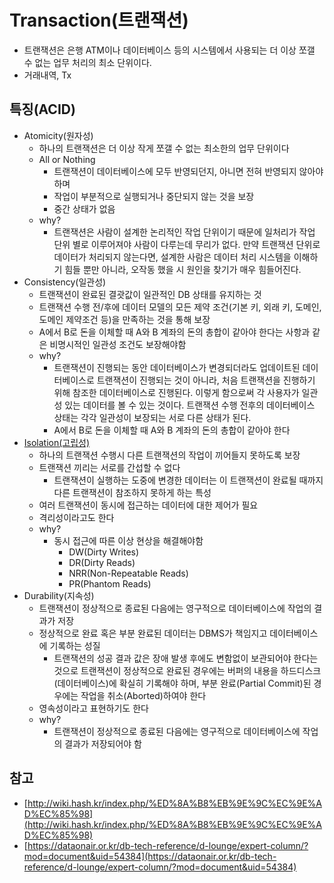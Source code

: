 # Transaction(트랜잭션)

- 트랜잭션은 은행 ATM이나 데이터베이스 등의 시스템에서 사용되는 더 이상 쪼갤 수 없는 업무 처리의 최소 단위이다.
- 거래내역, Tx

## 특징(ACID)

- Atomicity(원자성)
    - 하나의 트랜잭션은 더 이상 작게 쪼갤 수 없는 최소한의 업무 단위이다
    - All or Nothing
        - 트랜잭션이 데이터베이스에 모두 반영되던지, 아니면 전혀 반영되지 않아야 하며
        - 작업이 부분적으로 실행되거나 중단되지 않는 것을 보장
        - 중간 상태가 없음
    - why?
        - 트랜잭션은 사람이 설계한 논리적인 작업 단위이기 때문에 일처리가 작업 단위 별로 이루어져야 사람이 다루는데 무리가 없다. 만약 트랜잭션 단위로 데이터가 처리되지
          않는다면, 설계한 사람은 데이터 처리 시스템을 이해하기 힘들 뿐만 아니라, 오작동 했을 시 원인을 찾기가 매우 힘들어진다.
- Consistency(일관성)
    - 트랜잭션이 완료된 결괏값이 일관적인 DB 상태를 유지하는 것
    - 트랜잭션 수행 전/후에 데이터 모델의 모든 제약 조건(기본 키, 외래 키, 도메인, 도메인 제약조건 등)을 만족하는 것을 통해 보장
    - A에서 B로 돈을 이체할 때 A와 B 계좌의 돈의 총합이 같아야 한다는 사항과 같은 비명시적인 일관성 조건도 보장해야함
    - why?
        - 트랜잭션이 진행되는 동안 데이터베이스가 변경되더라도 업데이트된 데이터베이스로 트랜잭션이 진행되는 것이 아니라, 처음 트랜잭션을 진행하기 위해 참조한 데이터베이스로
          진행된다. 이렇게 함으로써 각 사용자가 일관성 있는 데이터를 볼 수 있는 것이다. 트랜잭션 수행 전후의 데이터베이스 상태는 각각 일관성이 보장되는 서로 다른
          상태가 된다.
        - A에서 B로 돈을 이체할 때 A와 B 계좌의 돈의 총합이 같아야 한다
- [Isolation(고립성)](../rdbms/transaction_isolation_level.md)
    - 하나의 트랜잭션 수행시 다른 트랜잭션의 작업이 끼어들지 못하도록 보장
    - 트랜잭션 끼리는 서로를 간섭할 수 없다
        - 트랜잭션이 실행하는 도중에 변경한 데이터는 이 트랜잭션이 완료될 때까지 다른 트랜잭션이 참조하지 못하게 하는 특성
    - 여러 트랜잭션이 동시에 접근하는 데이터에 대한 제어가 필요
    - 격리성이라고도 한다
    - why?
        - 동시 접근에 따른 이상 현상을 해결해야함
            - DW(Dirty Writes)
            - DR(Dirty Reads)
            - NRR(Non-Repeatable Reads)
            - PR(Phantom Reads)
- Durability(지속성)
    - 트랜잭션이 정상적으로 종료된 다음에는 영구적으로 데이터베이스에 작업의 결과가 저장
    - 정상적으로 완료 혹은 부분 완료된 데이터는 DBMS가 책임지고 데이터베이스에 기록하는 성질
        - 트랜잭션의 성공 결과 값은 장애 발생 후에도 변함없이 보관되어야 한다는 것으로 트랜잭션이 정상적으로 완료된 경우에는 버퍼의 내용을 하드디스크(데이터베이스)에
          확실히 기록해야 하며, 부분 완료(Partial Commit)된 경우에는 작업을 취소(Aborted)하여야 한다
    - 영속성이라고 표현하기도 한다
    - why?
        - 트랜잭션이 정상적으로 종료된 다음에는 영구적으로 데이터베이스에 작업의 결과가 저장되어야 함

## 참고

- [http://wiki.hash.kr/index.php/%ED%8A%B8%EB%9E%9C%EC%9E%AD%EC%85%98](http://wiki.hash.kr/index.php/%ED%8A%B8%EB%9E%9C%EC%9E%AD%EC%85%98)
- [https://dataonair.or.kr/db-tech-reference/d-lounge/expert-column/?mod=document&uid=54384](https://dataonair.or.kr/db-tech-reference/d-lounge/expert-column/?mod=document&uid=54384) 